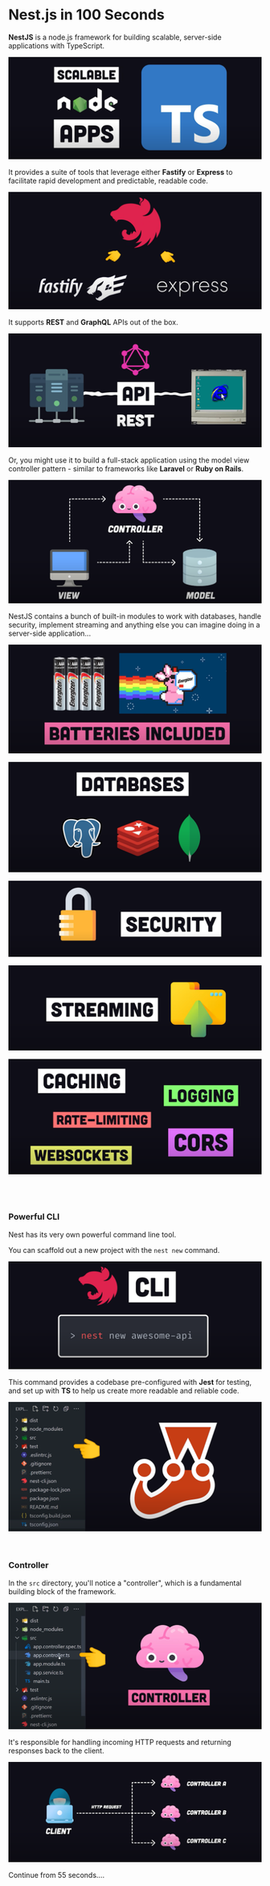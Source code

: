 # Nest.js in 100 Seconds

**NestJS** is a node.js framework for building scalable, server-side applications with TypeScript. 

![alt text](images/{7953A145-C8D8-4887-8F1C-B920B8DFE875}.png)

It provides a suite of tools that leverage either **Fastify** or **Express** to facilitate rapid development and predictable, readable code. 

![alt text](images/{81B82508-AD77-4C6C-926F-ABAC2B00EA2F}.png)

It supports **REST** and **GraphQL** APIs out of the box.

![alt text](images/{51A3BBE4-2423-4677-9C15-BDA08C9FC761}.png)

Or, you might use it to build a full-stack application using the model view controller pattern - similar to frameworks like **Laravel** or **Ruby on Rails**.

![alt text](images/{293EEB21-5EC3-4009-87AA-1955212E302B}.png)

NestJS contains a bunch of built-in modules to work with databases, handle security, implement streaming and anything else you can imagine doing in a server-side application...

![alt text](images/{31BFEA9A-A36B-4E7A-8BE9-101530A80069}.png)

![alt text](images/{E9BB45E5-F59F-4276-A762-C25BFF69495A}.png)

![alt text](images/{A4AD2D28-7F61-48C5-B832-BE7A4BB28591}.png)

![alt text](images/{C834E67B-B629-4D04-AEA7-11EBD54FBBEA}.png)

![alt text](images/{37BC5D7D-C823-4871-99AC-04E4AC83E4FD}.png)

<br><br>

### Powerful CLI

Nest has its very own powerful command line tool. 

You can scaffold out a new project with the `nest new` command.

![alt text](images/{42BE993C-4DBC-4113-B393-146987097F58}.png)

This command provides a codebase pre-configured with **Jest** for testing, and set up with **TS** to help us create more readable and reliable code.

![alt text](images/{6946A199-62FF-4C35-872B-2B3C61C1E8B4}.png)

<br>

### Controller

In the `src` directory, you'll notice a "controller", which is a fundamental building block of the framework.

![alt text](images/{919FF6C6-31BB-4456-B244-09ED4D9F4EF4}.png)

It's responsible for handling incoming HTTP requests and returning responses back to the client. 

![alt text](images/{99043529-22D7-41BB-98BB-76A4C8A17094}.png)

Continue from 55 seconds....
